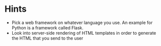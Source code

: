 # Hints

- Pick a web framework on whatever language you use. An example for Python is a framework called Flask.
- Look into server-side rendering of HTML templates in order to generate the HTML that you send to the user